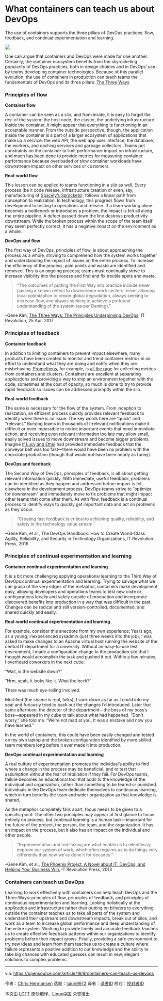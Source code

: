 What containers can teach us about DevOps
======

The use of containers supports the three pillars of DevOps practices: flow, feedback, and continual experimentation and learning.

![](https://opensource.com/sites/default/files/styles/image-full-size/public/lead-images/LAW-patent_reform_520x292_10136657_1012_dc.png?itok=Cd2PmDWf)

One can argue that containers and DevOps were made for one another. Certainly, the container ecosystem benefits from the skyrocketing popularity of DevOps practices, both in design choices and in DevOps’ use by teams developing container technologies. Because of this parallel evolution, the use of containers in production can teach teams the fundamentals of DevOps and its three pillars: [The Three Ways][1].

### Principles of flow

**Container flow**

A container can be seen as a silo, and from inside, it is easy to forget the rest of the system: the host node, the cluster, the underlying infrastructure. Inside the container, it might appear that everything is functioning in an acceptable manner. From the outside perspective, though, the application inside the container is a part of a larger ecosystem of applications that make up a service: the web API, the web app user interface, the database, the workers, and caching services and garbage collectors. Teams put constraints on the container to limit performance impact on infrastructure, and much has been done to provide metrics for measuring container performance because overloaded or slow container workloads have downstream impact on other services or customers.

**Real-world flow**

This lesson can be applied to teams functioning in a silo as well. Every process (be it code release, infrastructure creation or even, say, manufacturing of [Spacely’s Sprockets][2]), follows a linear path from conception to realization. In technology, this progress flows from development to testing to operations and release. If a team working alone becomes a bottleneck or introduces a problem, the impact is felt all along the entire pipeline. A defect passed down the line destroys productivity downstream. While the broken process within the scope of the team itself may seem perfectly correct, it has a negative impact on the environment as a whole.

**DevOps and flow**

The first way of DevOps, principles of flow, is about approaching the process as a whole, striving to comprehend how the system works together and understanding the impact of issues on the entire process. To increase the efficiency of the process, pain points and waste are identified and removed. This is an ongoing process; teams must continually strive to increase visibility into the process and find and fix trouble spots and waste.

> “The outcomes of putting the First Way into practice include never passing a known defect to downstream work centers, never allowing local optimization to create global degradation, always seeking to increase flow, and always seeking to achieve a profound understanding of the system (as per Deming).”

–Gene Kim, [The Three Ways: The Principles Underpinning DevOps][3], IT Revolution, 25 Apr. 2017

### Principles of feedback

**Container feedback**

In addition to limiting containers to prevent impact elsewhere, many products have been created to monitor and trend container metrics in an effort to understand what they are doing and notify when they are misbehaving. [Prometheus][4], for example, is [all the rage][5] for collecting metrics from containers and clusters. Containers are excellent at separating applications and providing a way to ship an environment together with the code, sometimes at the cost of opacity, so much is done to try to provide rapid feedback so issues can be addressed promptly within the silo.

**Real-world feedback**

The same is necessary for the flow of the system. From inception to realization, an efficient process quickly provides relevant feedback to identify when there is an issue. The key words here are “quick” and “relevant.” Burying teams in thousands of irrelevant notifications make it difficult or even impossible to notice important events that need immediate action, and receiving even relevant information too late may allow small, easily solved issues to move downstream and become bigger problems. Imagine [if Lucy and Ethel][6] had provided immediate feedback that the conveyor belt was too fast—there would have been no problem with the chocolate production (though that would not have been nearly as funny).

**DevOps and feedback**

The Second Way of DevOps, principles of feedback, is all about getting relevant information quickly. With immediate, useful feedback, problems can be identified as they happen and addressed before impact is felt elsewhere in the development process. DevOps teams strive to “optimize for downstream” and immediately move to fix problems that might impact other teams that come after them. As with flow, feedback is a continual process to identify ways to quickly get important data and act on problems as they occur.

> “Creating fast feedback is critical to achieving quality, reliability, and safety in the technology value stream.”

–Gene Kim, et al., The DevOps Handbook: How to Create World-Class Agility, Reliability, and Security in Technology Organizations, IT Revolution Press, 2016

### Principles of continual experimentation and learning

**Container continual experimentation and learning**

It is a bit more challenging applying operational learning to the Third Way of DevOps:continual experimentation and learning. Trying to salvage what we can grasp of the very edges of the metaphor, containers make development easy, allowing developers and operations teams to test new code or configurations locally and safely outside of production and incorporate discovered benefits into production in a way that was difficult in the past. Changes can be radical and still version-controlled, documented, and shared quickly and easily.

**Real-world continual experimentation and learning**

For example, consider this anecdote from my own experience: Years ago, as a young, inexperienced sysadmin (just three weeks into the job), I was asked to make changes to an Apache virtual host running the website of the central IT department for a university. Without an easy-to-use test environment, I made a configuration change to the production site that I thought would accomplish the task and pushed it out. Within a few minutes, I overheard coworkers in the next cube:

“Wait, is the website down?”

“Hrm, yeah, it looks like it. What the heck?”

There was much eye-rolling involved.

Mortified (the shame is real, folks), I sunk down as far as I could into my seat and furiously tried to back out the changes I’d introduced. Later that same afternoon, the director of the department—the boss of my boss’s boss—appeared in my cube to talk about what had happened. “Don’t worry,” she told me. “We’re not mad at you. It was a mistake and now you have learned.”

In the world of containers, this could have been easily changed and tested on my own laptop and the broken configuration identified by more skilled team members long before it ever made it into production.

**DevOps continual experimentation and learning**

A real culture of experimentation promotes the individual’s ability to find where a change in the process may be beneficial, and to test that assumption without the fear of retaliation if they fail. For DevOps teams, failure becomes an educational tool that adds to the knowledge of the individual and organization, rather than something to be feared or punished. Individuals in the DevOps team dedicate themselves to continuous learning, which in turn benefits the team and wider organization as that knowledge is shared.

As the metaphor completely falls apart, focus needs to be given to a specific point: The other two principles may appear at first glance to focus entirely on process, but continual learning is a human task—important for the future of the project, the person, the team, and the organization. It has an impact on the process, but it also has an impact on the individual and other people.

> “Experimentation and risk-taking are what enable us to relentlessly improve our system of work, which often requires us to do things very differently than how we’ve done it for decades.”

–Gene Kim, et al., [The Phoenix Project: A Novel about IT, DevOps, and Helping Your Business Win][7], IT Revolution Press, 2013

### Containers can teach us DevOps

Learning to work effectively with containers can help teach DevOps and the Three Ways: principles of flow, principles of feedback, and principles of continuous experimentation and learning. Looking holistically at the application and infrastructure rather than putting on blinders to everything outside the container teaches us to take all parts of the system and understand their upstream and downstream impacts, break out of silos, and work as a team to increase global performance and deep understanding of the entire system. Working to provide timely and accurate feedback teaches us to create effective feedback patterns within our organizations to identify problems before their impact grows. Finally, providing a safe environment to try new ideas and learn from them teaches us to create a culture where failure represents a positive addition to our knowledge and the ability to take big chances with educated guesses can result in new, elegant solutions to complex problems.


--------------------------------------------------------------------------------

via: https://opensource.com/article/18/9/containers-can-teach-us-devops

作者：[Chris Hermansen][a]
选题：[lujun9972](https://github.com/lujun9972)
译者：[译者ID](https://github.com/译者ID)
校对：[校对者ID](https://github.com/校对者ID)

本文由 [LCTT](https://github.com/LCTT/TranslateProject) 原创编译，[Linux中国](https://linux.cn/) 荣誉推出

[a]: https://opensource.com/users/clhermansen
[1]: https://itrevolution.com/the-three-ways-principles-underpinning-devops/
[2]: https://en.wikipedia.org/wiki/The_Jetsons
[3]: http://itrevolution.com/the-three-ways-principles-underpinning-devops
[4]: https://prometheus.io/
[5]: https://opensource.com/article/18/9/prometheus-operational-advantage
[6]: https://www.youtube.com/watch?v=8NPzLBSBzPI
[7]: https://itrevolution.com/book/the-phoenix-project/
